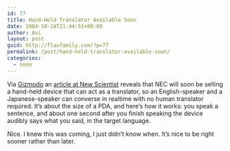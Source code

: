 ```yaml
---
id: 77
title: Hand-Held Translator Available Soon
date: 2004-10-18T21:44:51+00:00
author: Avi
layout: post
guid: http://flaxfamily.com/?p=77
permalink: /post/hand-held-translator-available-soon/
categories:
  - none
---
```

Via [Gizmodo](http://www.gizmodo.com/archives/multilingual-023582.php) an [article at New Scientist](http://www.newscientist.com/news/news.jsp?id=ns99996503) reveals that NEC will soon be selling a hand-held device that can act as a translator, so an English-speaker and a Japanese-speaker can converse in realtime with no human translator required. It&#8217;s about the size of a PDA, and here&#8217;s how it works: you speak a sentence, and about one second after you finish speaking the device audibly says what you said, in the target language.

Nice. I knew this was coming, I just didn&#8217;t know when. It&#8217;s nice to be right sooner rather than later.